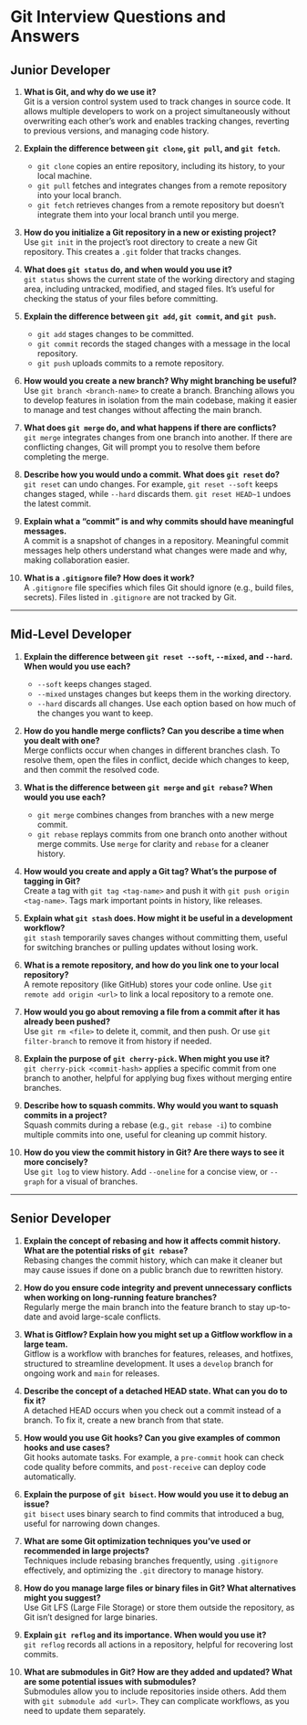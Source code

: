 # Git Interview Questions and Answers

## Junior Developer

1. **What is Git, and why do we use it?**  
   Git is a version control system used to track changes in source code. It allows multiple developers to work on a project simultaneously without overwriting each other’s work and enables tracking changes, reverting to previous versions, and managing code history.

2. **Explain the difference between `git clone`, `git pull`, and `git fetch`.**  
   - `git clone` copies an entire repository, including its history, to your local machine.
   - `git pull` fetches and integrates changes from a remote repository into your local branch.
   - `git fetch` retrieves changes from a remote repository but doesn’t integrate them into your local branch until you merge.

3. **How do you initialize a Git repository in a new or existing project?**  
   Use `git init` in the project’s root directory to create a new Git repository. This creates a `.git` folder that tracks changes.

4. **What does `git status` do, and when would you use it?**  
   `git status` shows the current state of the working directory and staging area, including untracked, modified, and staged files. It’s useful for checking the status of your files before committing.

5. **Explain the difference between `git add`, `git commit`, and `git push`.**  
   - `git add` stages changes to be committed.
   - `git commit` records the staged changes with a message in the local repository.
   - `git push` uploads commits to a remote repository.

6. **How would you create a new branch? Why might branching be useful?**  
   Use `git branch <branch-name>` to create a branch. Branching allows you to develop features in isolation from the main codebase, making it easier to manage and test changes without affecting the main branch.

7. **What does `git merge` do, and what happens if there are conflicts?**  
   `git merge` integrates changes from one branch into another. If there are conflicting changes, Git will prompt you to resolve them before completing the merge.

8. **Describe how you would undo a commit. What does `git reset` do?**  
   `git reset` can undo changes. For example, `git reset --soft` keeps changes staged, while `--hard` discards them. `git reset HEAD~1` undoes the latest commit.

9. **Explain what a “commit” is and why commits should have meaningful messages.**  
   A commit is a snapshot of changes in a repository. Meaningful commit messages help others understand what changes were made and why, making collaboration easier.

10. **What is a `.gitignore` file? How does it work?**  
    A `.gitignore` file specifies which files Git should ignore (e.g., build files, secrets). Files listed in `.gitignore` are not tracked by Git.

---

## Mid-Level Developer

1. **Explain the difference between `git reset --soft`, `--mixed`, and `--hard`. When would you use each?**  
   - `--soft` keeps changes staged.
   - `--mixed` unstages changes but keeps them in the working directory.
   - `--hard` discards all changes. Use each option based on how much of the changes you want to keep.

2. **How do you handle merge conflicts? Can you describe a time when you dealt with one?**  
   Merge conflicts occur when changes in different branches clash. To resolve them, open the files in conflict, decide which changes to keep, and then commit the resolved code.

3. **What is the difference between `git merge` and `git rebase`? When would you use each?**  
   - `git merge` combines changes from branches with a new merge commit.
   - `git rebase` replays commits from one branch onto another without merge commits. Use `merge` for clarity and `rebase` for a cleaner history.

4. **How would you create and apply a Git tag? What’s the purpose of tagging in Git?**  
   Create a tag with `git tag <tag-name>` and push it with `git push origin <tag-name>`. Tags mark important points in history, like releases.

5. **Explain what `git stash` does. How might it be useful in a development workflow?**  
   `git stash` temporarily saves changes without committing them, useful for switching branches or pulling updates without losing work.

6. **What is a remote repository, and how do you link one to your local repository?**  
   A remote repository (like GitHub) stores your code online. Use `git remote add origin <url>` to link a local repository to a remote one.

7. **How would you go about removing a file from a commit after it has already been pushed?**  
   Use `git rm <file>` to delete it, commit, and then push. Or use `git filter-branch` to remove it from history if needed.

8. **Explain the purpose of `git cherry-pick`. When might you use it?**  
   `git cherry-pick <commit-hash>` applies a specific commit from one branch to another, helpful for applying bug fixes without merging entire branches.

9. **Describe how to squash commits. Why would you want to squash commits in a project?**  
   Squash commits during a rebase (e.g., `git rebase -i`) to combine multiple commits into one, useful for cleaning up commit history.

10. **How do you view the commit history in Git? Are there ways to see it more concisely?**  
    Use `git log` to view history. Add `--oneline` for a concise view, or `--graph` for a visual of branches.

---

## Senior Developer

1. **Explain the concept of rebasing and how it affects commit history. What are the potential risks of `git rebase`?**  
   Rebasing changes the commit history, which can make it cleaner but may cause issues if done on a public branch due to rewritten history.

2. **How do you ensure code integrity and prevent unnecessary conflicts when working on long-running feature branches?**  
   Regularly merge the main branch into the feature branch to stay up-to-date and avoid large-scale conflicts.

3. **What is Gitflow? Explain how you might set up a Gitflow workflow in a large team.**  
   Gitflow is a workflow with branches for features, releases, and hotfixes, structured to streamline development. It uses a `develop` branch for ongoing work and `main` for releases.

4. **Describe the concept of a detached HEAD state. What can you do to fix it?**  
   A detached HEAD occurs when you check out a commit instead of a branch. To fix it, create a new branch from that state.

5. **How would you use Git hooks? Can you give examples of common hooks and use cases?**  
   Git hooks automate tasks. For example, a `pre-commit` hook can check code quality before commits, and `post-receive` can deploy code automatically.

6. **Explain the purpose of `git bisect`. How would you use it to debug an issue?**  
   `git bisect` uses binary search to find commits that introduced a bug, useful for narrowing down changes.

7. **What are some Git optimization techniques you’ve used or recommended in large projects?**  
   Techniques include rebasing branches frequently, using `.gitignore` effectively, and optimizing the `.git` directory to manage history.

8. **How do you manage large files or binary files in Git? What alternatives might you suggest?**  
   Use Git LFS (Large File Storage) or store them outside the repository, as Git isn’t designed for large binaries.

9. **Explain `git reflog` and its importance. When would you use it?**  
   `git reflog` records all actions in a repository, helpful for recovering lost commits.

10. **What are submodules in Git? How are they added and updated? What are some potential issues with submodules?**  
    Submodules allow you to include repositories inside others. Add them with `git submodule add <url>`. They can complicate workflows, as you need to update them separately.
